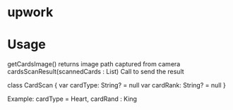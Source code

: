 # upwork
# Usage
getCardsImage() returns image path captured from camera
cardsScanResult(scannedCards : List<CardScan>) Call to send the result

class CardScan {
    var cardType: String? = null
    var cardRank: String? = null
}

Example: cardType = Heart, cardRand : King
